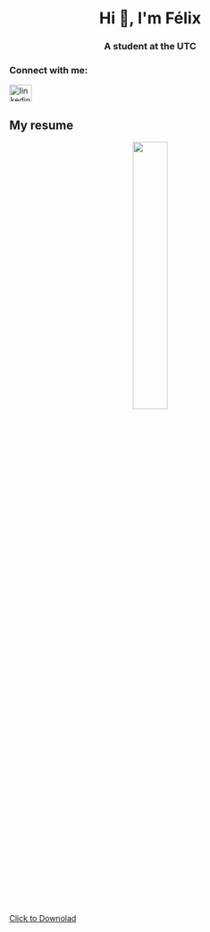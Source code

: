 <h1 align="center">Hi 👋, I'm Félix</h1>
<h3 align="center">A student at the UTC</h3>

<h3 align="left">Connect with me:</h3>
<p align="left">
<a href="https://linkedin.com/in/félix-liburski-726257239" target="_blank"><img align="center" src="https://raw.githubusercontent.com/rahuldkjain/github-profile-readme-generator/master/src/images/icons/Social/linked-in-alt.svg" alt="linkedin.com/in/félix-liburski-726257239" height="30" width="40" /></a>
</p>

## My resume
<p style="text-align:center;"><img width="35%" src="https://github.com/felixlbr/felixlbr/assets/94796720/e2592a31-7c6d-4e52-b6d1-9efac55dc551"></p>

[Click to Downolad](https://github.com/felixlbr/felixlbr/files/12919071/LIBURSKI_Felix-CV.pdf)
